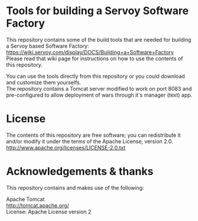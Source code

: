 # Tools for building a Servoy Software Factory

This repository contains some of the build tools that are needed for building a Servoy based Software Factory:   https://wiki.servoy.com/display/DOCS/Building+a+Software+Factory  
Please read that wiki page for instructions on how to use the contents of this repository.

You can use the tools directly from this repository or you could download and customize them yourselfs.  
The repository contains a Tomcat server modified to work on port 8083 and pre-configured to allow deployment of wars through it's manager (text) app.

# License

The contents of this repository are free software; you can redistribute it and/or modify it under the terms of the Apache License, version 2.0.  
http://www.apache.org/licenses/LICENSE-2.0.txt

# Acknowledgements & thanks

This repository contains and makes use of the following: 

Apache Tomcat  
http://tomcat.apache.org/  
License: Apache License version 2
